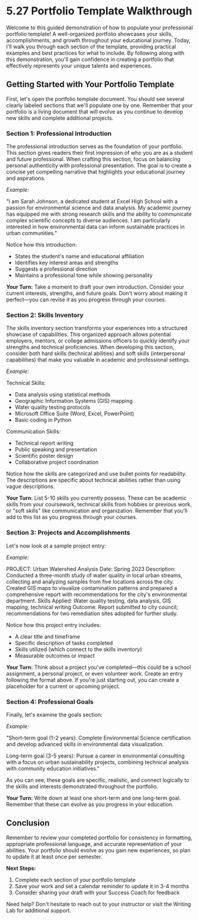 # 5.27 Portfolio Template Walkthrough

Welcome to this guided demonstration of how to populate your professional portfolio template! A well-organized portfolio showcases your skills, accomplishments, and growth throughout your educational journey. Today, I'll walk you through each section of the template, providing practical examples and best practices for what to include. By following along with this demonstration, you'll gain confidence in creating a portfolio that effectively represents your unique talents and experiences.

## Getting Started with Your Portfolio Template

First, let's open the portfolio template document. You should see several clearly labeled sections that we'll populate one by one. Remember that your portfolio is a living document that will evolve as you continue to develop new skills and complete additional projects.

### Section 1: Professional Introduction

The professional introduction serves as the foundation of your portfolio. This section gives readers their first impression of who you are as a student and future professional. When crafting this section, focus on balancing personal authenticity with professional presentation. The goal is to create a concise yet compelling narrative that highlights your educational journey and aspirations.

*Example:*

"I am Sarah Johnson, a dedicated student at Excel High School with a passion for environmental science and data analysis. My academic journey has equipped me with strong research skills and the ability to communicate complex scientific concepts to diverse audiences. I am particularly interested in how environmental data can inform sustainable practices in urban communities."

Notice how this introduction:
- States the student's name and educational affiliation
- Identifies key interest areas and strengths
- Suggests a professional direction
- Maintains a professional tone while showing personality

**Your Turn:** Take a moment to draft your own introduction. Consider your current interests, strengths, and future goals. Don't worry about making it perfect—you can revise it as you progress through your courses.

### Section 2: Skills Inventory

The skills inventory section transforms your experiences into a structured showcase of capabilities. This organized approach allows potential employers, mentors, or college admissions officers to quickly identify your strengths and technical proficiencies. When developing this section, consider both hard skills (technical abilities) and soft skills (interpersonal capabilities) that make you valuable in academic and professional settings.

*Example:*

Technical Skills:
- Data analysis using statistical methods
- Geographic Information Systems (GIS) mapping
- Water quality testing protocols
- Microsoft Office Suite (Word, Excel, PowerPoint)
- Basic coding in Python

Communication Skills:
- Technical report writing
- Public speaking and presentation
- Scientific poster design
- Collaborative project coordination

Notice how the skills are categorized and use bullet points for readability. The descriptions are specific about technical abilities rather than using vague descriptions.

**Your Turn:** List 5-10 skills you currently possess. These can be academic skills from your coursework, technical skills from hobbies or previous work, or "soft skills" like communication and organization. Remember that you'll add to this list as you progress through your courses.

### Section 3: Projects and Accomplishments

Let's now look at a sample project entry:

*Example:*

PROJECT: Urban Watershed Analysis
Date: Spring 2023
Description: Conducted a three-month study of water quality in local urban streams, collecting and analyzing samples from five locations across the city. Created GIS maps to visualize contamination patterns and prepared a comprehensive report with recommendations for the city's environmental department.
Skills Applied: Water quality testing, data analysis, GIS mapping, technical writing
Outcome: Report submitted to city council; recommendations for two remediation sites adopted for further study.

Notice how this project entry includes:
- A clear title and timeframe
- Specific description of tasks completed
- Skills utilized (which connect to the skills inventory)
- Measurable outcomes or impact

**Your Turn:** Think about a project you've completed—this could be a school assignment, a personal project, or even volunteer work. Create an entry following the format above. If you're just starting out, you can create a placeholder for a current or upcoming project.

### Section 4: Professional Goals

Finally, let's examine the goals section:

*Example:*

"Short-term goal (1-2 years): Complete Environmental Science certification and develop advanced skills in environmental data visualization.

Long-term goal (3-5 years): Pursue a career in environmental consulting with a focus on urban sustainability projects, combining technical analysis with community education initiatives."

As you can see, these goals are specific, realistic, and connect logically to the skills and interests demonstrated throughout the portfolio.

**Your Turn:** Write down at least one short-term and one long-term goal. Remember that these can evolve as you progress in your education.

## Conclusion

Remember to review your completed portfolio for consistency in formatting, appropriate professional language, and accurate representation of your abilities. Your portfolio should evolve as you gain new experiences, so plan to update it at least once per semester.

**Next Steps:**
1. Complete each section of your portfolio template
2. Save your work and set a calendar reminder to update it in 3-4 months
3. Consider sharing your draft with your Success Coach for feedback

Need help? Don't hesitate to reach out to your instructor or visit the Writing Lab for additional support.